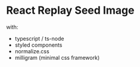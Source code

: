 # React Replay Seed Image

with:
- typescript / ts-node
- styled components
- normalize.css
- milligram (minimal css framework)